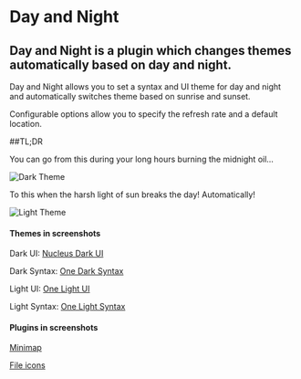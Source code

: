 # Day and Night

## Day and Night is a plugin which changes themes automatically based on day and night.

Day and Night allows you to set a syntax and UI theme for day and night and automatically switches theme based on sunrise and sunset.

Configurable options allow you to specify the refresh rate and a default location.

##TL;DR

You can go from this during your long hours burning the midnight oil...

![Dark Theme](https://cloud.githubusercontent.com/assets/9172090/23461362/9dec6e56-fec4-11e6-8b7a-305ceffa1bb5.png)

To this when the harsh light of sun breaks the day! Automatically!

![Light Theme](https://cloud.githubusercontent.com/assets/9172090/23461361/9de94f28-fec4-11e6-9617-0b03863f50b3.png)

#### Themes in screenshots

Dark UI: [Nucleus Dark UI](https://atom.io/themes/nucleus-dark-ui)

Dark Syntax: [One Dark Syntax](https://atom.io/themes/one-dark-syntax)

Light UI: [One Light UI](https://atom.io/themes/one-light-ui)

Light Syntax: [One Light Syntax](https://atom.io/themes/one-light-syntax)

#### Plugins in screenshots

[Minimap](https://atom.io/packages/minimap)

[File icons](https://atom.io/packages/file-icons)
